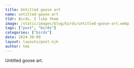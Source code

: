 ```yaml
---
title: Untitled goose art
name: untitled-goose-art
tldr: Birds, I like them
image: /static/images/blog/birds/untitled-goose-art.webp
tags: ["post", "birds"]
categories: ["birds"]
date: 2024-30-09
layout: layouts/post.njk
author: tmo
---
```


Untitled goose art.
